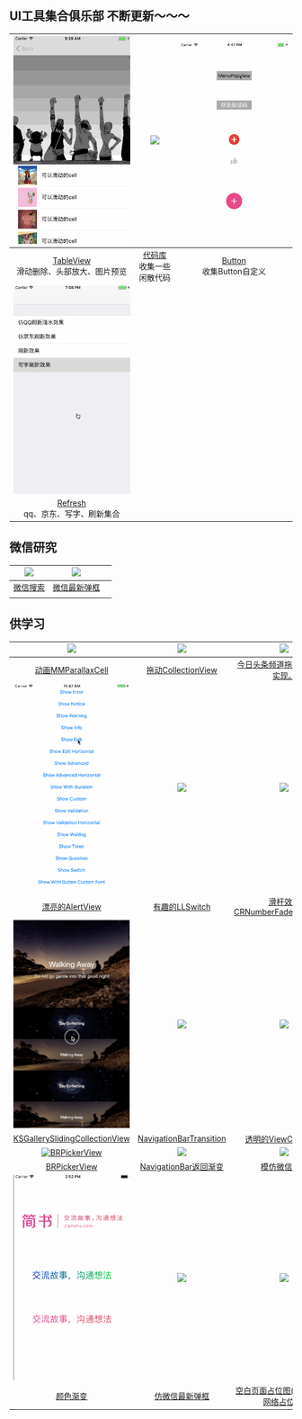 

## UI工具集合俱乐部   不断更新～～～

|[![](https://github.com/CooFree/CFCustomTableView/blob/master/CFCustomTableView/1.gif)](https://github.com/CooFree/CFCustomTableView)|[![](./pics/1.gif)](https://github.com/CooFree/BaseCode)|[![](https://github.com/CooFree/CFButton/blob/master/1.gif)](https://github.com/CooFree/CFButton)|
|:---:|:---:|:---:|
|[TableView](https://github.com/CooFree/CFCustomTableView)<br>滑动删除、头部放大、图片预览|[代码库](https://github.com/CooFree/BaseCode)<br>收集一些闲散代码|[Button](https://github.com/CooFree/CFButton)<br>收集Button自定义|
|[![](https://github.com/CooFree/CFRefresh/blob/master/1.gif)](https://github.com/CooFree/CFRefresh)|||
|[Refresh](https://github.com/CooFree/CFRefresh)<br>qq、京东、写字、刷新集合|||

## 微信研究

|     [![](https://github.com/Joker-388/JKRCustomSearchController/raw/master/preImage.gif)](https://github.com/Joker-388/JKRCustomSearchController)                |         [![](https://github.com/SherlockQi/HKNote/blob/master/image/WeChatFloat.gif)](https://github.com/SherlockQi/WeChatFloat)                           |      |
| :----: | :----: | :----: |
|  [微信搜索](https://github.com/Joker-388/JKRCustomSearchController)     |     [微信最新弹框](https://github.com/SherlockQi/WeChatFloat)           |      |
|      |      |      |


## 供学习

|[![](https://github.com/adad184/MMParallaxCell/blob/master/DEMO.gif)](https://github.com/adad184/MMParallaxCell)|[![](https://raw.githubusercontent.com/ra1028/RACollectionViewReorderableTripletLayout/master/Assets/animation.gif)](https://raw.githubusercontent.com/ra1028/RACollectionViewReorderableTripletLayout)|[![](https://github.com/asiosldh/BMDragCellCollectionView/blob/master/Resources/4.gif)](https://github.com/asiosldh/BMDragCellCollectionView)|
|:---:|:---:|:---:|
|[动画MMParallaxCell](https://github.com/adad184/MMParallaxCell)|[拖动CollectionView](https://raw.githubusercontent.com/ra1028/RACollectionViewReorderableTripletLayout)|[今日头条频道拖拽重排效果实现。](https://github.com/asiosldh/BMDragCellCollectionView)|
|[![](./pics/study2.gif)](https://github.com/dogo/SCLAlertView)|[![](https://github.com/lilei644/LLSwitch/blob/master/Preview/LLSwitchDemo.gif)](https://github.com/lilei644/LLSwitch)|[![](https://github.com/CRAnimation/CRNumberFadedAnimation/blob/master/Resource/CRNumberFaded.gif)](https://github.com/CRAnimation/CRNumberFadedAnimation)|
|[漂亮的AlertView](https://github.com/dogo/SCLAlertView)|[有趣的LLSwitch](https://github.com/lilei644/LLSwitch)|[滑杆效果CRNumberFadedAnimation](https://github.com/CRAnimation/CRNumberFadedAnimation)|
|![](https://raw.githubusercontent.com/btxkenshin/Resource/master/KSGallerySlidingCollectionViewDemo2.gif)|![](https://raw.githubusercontent.com/MoZhouqi/KMNavigationBarTransition/master/Screenshots/Now2.gif)|![](https://camo.githubusercontent.com/00d2b3c0d2f2ebb2df788a768fc9db3e05d9aa32/68747470733a2f2f7261772e6769746875622e636f6d2f6f6e65766361742f5656426c757250726573656e746174696f6e2f6d61737465722f4769662f73637265656e73686f742e676966)|
|[KSGallerySlidingCollectionView](https://github.com/btxkenshin/KSGallerySlidingCollectionView)|[NavigationBarTransition](https://github.com/MoZhouqi/KMNavigationBarTransition)|[透明的ViewController](https://github.com/onevcat/VVBlurPresentation)|
|[![BRPickerView](https://github.com/91renb/BRPickerView/blob/master/BRPickerViewDemo/%E6%95%88%E6%9E%9C%E5%9B%BE/%E6%95%88%E6%9E%9C%E5%9B%BE1.gif?raw=true)](https://github.com/91renb/BRPickerView)|![](https://github.com/listenzz/HBDNavigationBar/raw/master/screenshot/gradient.gif)|[![](https://github.com/Joker-388/JKRCustomSearchController/raw/master/preImage.gif)](https://github.com/Joker-388/JKRCustomSearchController)|
|[BRPickerView](https://github.com/91renb/BRPickerView)|[NavigationBar返回渐变](https://github.com/listenzz/HBDNavigationBar)|[模仿微信搜索](https://github.com/Joker-388/JKRCustomSearchController)|
|[![](./pics/22.gif)](https://github.com/whbalzac/WHGradientHelper)|[![](https://github.com/SherlockQi/HKNote/blob/master/image/WeChatFloat.gif)](https://github.com/SherlockQi/WeChatFloat)|[![](https://github.com/dev-liyang/LYEmptyView/blob/master/images/example6.gif)](https://github.com/dev-liyang/LYEmptyView)|
|[颜色渐变](https://github.com/whbalzac/WHGradientHelper)|[仿微信最新弹框](https://github.com/SherlockQi/WeChatFloat)|[空白页面占位图(无数据、无网络占位图)](https://github.com/dev-liyang/LYEmptyView)|
